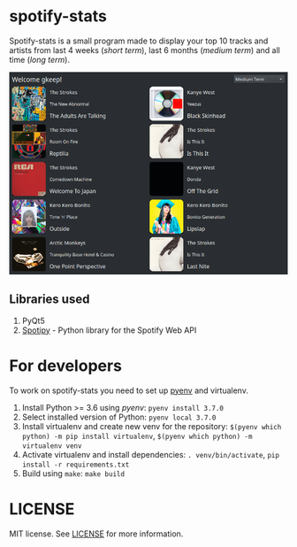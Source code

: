 # spotify-stats

Spotify-stats is a small program made to display your top 10 tracks and artists from last 4 weeks (*short term*), last 6 months (*medium term*) and all time (*long term*).

![Top 10 tracks screenshot](image/top-tracks-screenshot.png)

## Libraries used
1. PyQt5
2. [Spotipy](https://spotipy.readthedocs.io/) - Python library for the Spotify Web API

# For developers
To work on spotify-stats you need to set up [pyenv](https://github.com/pyenv/pyenv) and virtualenv.

1. Install Python >= 3.6 using *pyenv*: `pyenv install 3.7.0`
2. Select installed version of Python: `pyenv local 3.7.0`
3. Install virtualenv and create new venv for the repository: `$(pyenv which python) -m pip install virtualenv`, `$(pyenv which python) -m virtualenv venv`
4. Activate virtualenv and install dependencies: `. venv/bin/activate`, `pip install -r requirements.txt`
5. Build using `make`: `make build`


# LICENSE
MIT license. See [LICENSE](LICENSE) for more information.
